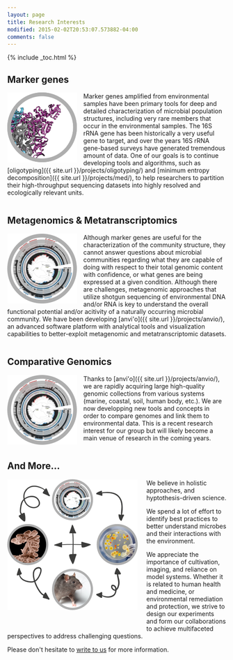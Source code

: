 ```yaml
---
layout: page
title: Research Interests
modified: 2015-02-02T20:53:07.573882-04:00
comments: false
---
```


{% include _toc.html %}

## Marker genes

<div style="height: 155px; width: 175px; float: left;">
<img src="images/marker-genes.png" style="border:none;" />
</div>

Marker genes amplified from environmental samples have been primary tools for deep and detailed characterization of microbial population structures, including very rare members that occur in the environmental samples. The 16S rRNA gene has been historically a very useful gene to target, and over the years 16S rRNA gene-based surveys have generated tremendous amount of data. One of our goals is to continue developing tools and algorithms, such as [oligotyping]({{ site.url }}/projects/oligotyping/) and [minimum entropy decomposition]({{ site.url }}/projects/med/), to help researchers to partition their high-throughput sequencing datasets into highly resolved and ecologically relevant units.

<div style="clear:both"></div>

## Metagenomics & Metatranscriptomics

<div style="height: 155px; width: 175px; float: left;">
<img src="images/omics.png" style="border:none;" />
</div>

Although marker genes are useful for the characterization of the community structure, they cannot answer questions about microbial communities regarding what they are capable of doing with respect to their total genomic content with confidence, or what genes are being expressed at a given condition. Although there are challenges, metagenomic approaches that utilize shotgun sequencing of environmental DNA and/or RNA is key to understand the overall functional potential and/or acitivity of a naturally occurring microbial community. We have been developing [anvi'o]({{ site.url  }}/projects/anvio/), an advanced software platform with analytical tools and visualization capabilities to better-exploit metagenomic and metatranscriptomic datasets.

<div style="clear:both"></div>

## Comparative Genomics

<div style="height: 155px; width: 175px; float: left;">
<img src="images/omics.png" style="border:none;" />
</div>

Thanks to [anvi'o]({{ site.url  }}/projects/anvio/), we are rapidly acquiring large high-quality genomic collections from various systems (marine, coastal, soil, human body, etc.). We are now developping new tools and concepts in order to compare genomes and link them to environmental data. This is a recent research interest for our group but will likely become a main venue of research in the coming years.

<div style="clear:both"></div>

## And More...

<div style="height: 350px; width: 300px; float: left; padding-right: 20px;">
<img src="images/all.png" style="border:none;" />
</div>

We believe in holistic approaches, and hyptothesis-driven science.

We spend a lot of effort to identify best practices to better understand microbes and their interactions with the environment.

We appreciate the importance of cultivation, imaging, and reliance on model systems. Whether it is related to human health and medicine, or environmental remediation and protection, we strive to design our experiments and form our collaborations to achieve multifaceted perspectives to address challenging questions.

Please don't hesitate to [write to us]({{site.url}}/people/) for more information.

<div style="clear:both"></div>
